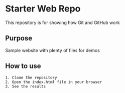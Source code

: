 # Starter Web Repo

This repository is for showing how Git and GitHub work

## Purpose

Sample website with plenty of files for demos

## How to use

    1. Clone the repository
    2. Open the index.html file in your browser
    3. See the results